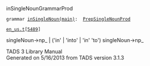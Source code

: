 ---
---
<span class="title">inSingleNoun</span><span class="type">GrammarProd</span>

`grammar `<span class="classExtLink">[`inSingleNoun(main)`](../object/inSingleNoun(main).html)</span>` :   `[`PrepSingleNounProd`](../object/PrepSingleNounProd.html)

[`en_us.t`](../file/en_us.t.html)`[`[`5489`](../source/en_us.t.html#5489)`]`

<div class="gramrule">

singleNoun-\>np\_ \| ('in' \| 'into' \| 'in' 'to') singleNoun-\>np\_  

</div>

<div class="ftr">

TADS 3 Library Manual  
Generated on 5/16/2013 from TADS version 3.1.3

</div>
